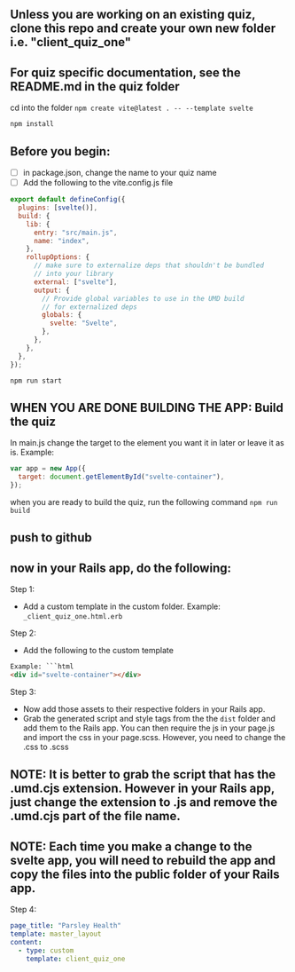 ## Unless you are working on an existing quiz, clone this repo and create your own new folder i.e. "client_quiz_one"

## For quiz specific documentation, see the README.md in the quiz folder

cd into the folder
`npm create vite@latest . -- --template svelte`

`npm install`

## Before you begin:

- [ ] in package.json, change the name to your quiz name
- [ ] Add the following to the vite.config.js file

```js
export default defineConfig({
  plugins: [svelte()],
  build: {
    lib: {
      entry: "src/main.js",
      name: "index",
    },
    rollupOptions: {
      // make sure to externalize deps that shouldn't be bundled
      // into your library
      external: ["svelte"],
      output: {
        // Provide global variables to use in the UMD build
        // for externalized deps
        globals: {
          svelte: "Svelte",
        },
      },
    },
  },
});
```

`npm run start`

## WHEN YOU ARE DONE BUILDING THE APP: Build the quiz

In main.js change the target to the element you want it in later or leave it as is. Example:

```js
var app = new App({
  target: document.getElementById("svelte-container"),
});
```

when you are ready to build the quiz, run the following command
`npm run build`

## push to github

## now in your Rails app, do the following:

Step 1:

- Add a custom template in the custom folder. Example:
  `_client_quiz_one.html.erb`

Step 2:

- Add the following to the custom template

````html
Example: ```html
<div id="svelte-container"></div>
````

Step 3:

- Now add those assets to their respective folders in your Rails app.
- Grab the generated script and style tags from the the `dist` folder and add them to the Rails app. You can then require the js in your page.js and import the css in your page.scss. However, you need to change the .css to .scss

## NOTE: It is better to grab the script that has the .umd.cjs extension. However in your Rails app, just change the extension to .js and remove the .umd.cjs part of the file name.

## NOTE: Each time you make a change to the svelte app, you will need to rebuild the app and copy the files into the public folder of your Rails app.

Step 4:

```yaml
page_title: "Parsley Health"
template: master_layout
content:
  - type: custom
    template: client_quiz_one
```
